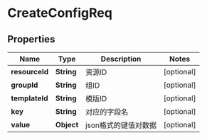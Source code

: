 

# CreateConfigReq

## Properties

Name | Type | Description | Notes
------------ | ------------- | ------------- | -------------
**resourceId** | **String** | 资源ID |  [optional]
**groupId** | **String** | 组ID |  [optional]
**templateId** | **String** | 模版ID |  [optional]
**key** | **String** | 对应的字段名 |  [optional]
**value** | **Object** | json格式的键值对数据 |  [optional]



